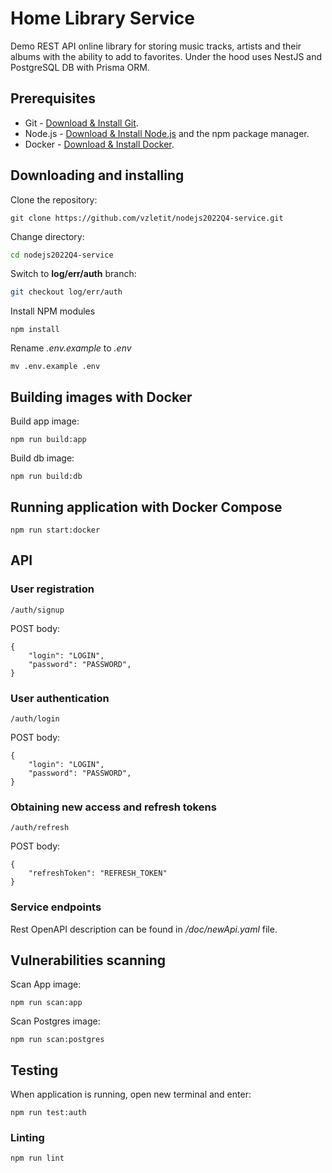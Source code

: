 # Home Library Service

Demo REST API online library for storing music tracks, artists and their albums with the ability to add to favorites. Under the hood uses NestJS and PostgreSQL DB with Prisma ORM.


## Prerequisites

- Git - [Download & Install Git](https://git-scm.com/downloads).
- Node.js - [Download & Install Node.js](https://nodejs.org/en/download/) and the npm package manager.
- Docker - [Download & Install Docker](https://www.docker.com/products/docker-desktop/).

## Downloading and installing
Clone the repository:
```
git clone https://github.com/vzletit/nodejs2022Q4-service.git
```
Change directory:

```bash
cd nodejs2022Q4-service 
```
Switch to **log/err/auth** branch:

```bash
git checkout log/err/auth
```

Install NPM modules 

```
npm install
```

Rename *.env.example* to *.env*
```
mv .env.example .env
```

## Building images with Docker

Build app image:
```
npm run build:app
```
Build db image:
```
npm run build:db 
```
## Running application with Docker Compose

```
npm run start:docker
```

## API

### User registration
```
/auth/signup
```
POST body:
```
{ 
    "login": "LOGIN", 
    "password": "PASSWORD", 
}
```
### User authentication
```
/auth/login
```
POST body:
```
{ 
    "login": "LOGIN", 
    "password": "PASSWORD", 
}
```
### Obtaining new access and refresh tokens
```
/auth/refresh
```
POST body:
```
{ 
    "refreshToken": "REFRESH_TOKEN"    
}
```

### Service endpoints

Rest OpenAPI description can be found in */doc/newApi.yaml* file.

## Vulnerabilities scanning

Scan App image:

```
npm run scan:app
```

Scan Postgres image:

```
npm run scan:postgres
```
## Testing

When application is running, open new terminal and enter:

```
npm run test:auth
```

### Linting

```
npm run lint
```
